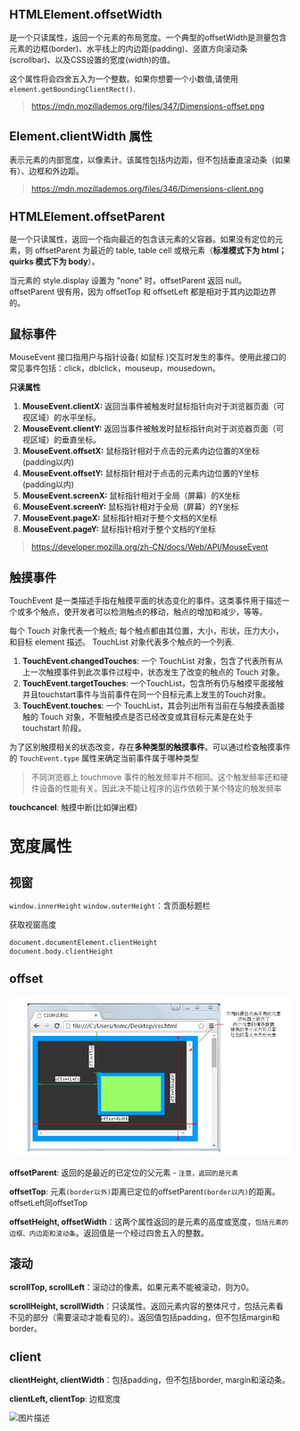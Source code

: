 
## **HTMLElement.offsetWidth**

是一个只读属性，返回一个元素的布局宽度。一个典型的offsetWidth是测量包含元素的边框(border)、水平线上的内边距(padding)、竖直方向滚动条(scrollbar)、以及CSS设置的宽度(width)的值。

这个属性将会四舍五入为一个整数。如果你想要一个小数值,请使用`element.getBoundingClientRect()`.

> https://mdn.mozillademos.org/files/347/Dimensions-offset.png

## **Element.clientWidth 属性**

表示元素的内部宽度，以像素计。该属性包括内边距，但不包括垂直滚动条（如果有）、边框和外边距。

> https://mdn.mozillademos.org/files/346/Dimensions-client.png

## **HTMLElement.offsetParent**

是一个只读属性，返回一个指向最近的包含该元素的父容器。如果没有定位的元素，则 offsetParent 为最近的 table, table cell 或根元素（**标准模式下为 html；quirks 模式下为 body**）。

当元素的 style.display 设置为 "none" 时，offsetParent 返回 null。offsetParent 很有用，因为 offsetTop 和 offsetLeft 都是相对于其内边距边界的。

## **鼠标事件**

MouseEvent 接口指用户与指针设备( 如鼠标 )交互时发生的事件。使用此接口的常见事件包括：click，dblclick，mouseup，mousedown。

**只读属性**

1. **MouseEvent.clientX:** 返回当事件被触发时鼠标指针向对于浏览器页面（可视区域）的水平坐标。
2. **MouseEvent.clientY:** 返回当事件被触发时鼠标指针向对于浏览器页面（可视区域）的垂直坐标。
3. **MouseEvent.offsetX:** 鼠标指针相对于点击的元素内边位置的X坐标(padding以内)
4. **MouseEvent.offsetY:** 鼠标指针相对于点击的元素内边位置的Y坐标(padding以内)
5. **MouseEvent.screenX:** 鼠标指针相对于全局（屏幕）的X坐标
6. **MouseEvent.screenY:** 鼠标指针相对于全局（屏幕）的Y坐标
7. **MouseEvent.pageX:** 鼠标指针相对于整个文档的X坐标
8. **MouseEvent.pageY:** 鼠标指针相对于整个文档的Y坐标

> https://developer.mozilla.org/zh-CN/docs/Web/API/MouseEvent

## **触摸事件**

TouchEvent 是一类描述手指在触摸平面的状态变化的事件。这类事件用于描述一个或多个触点，使开发者可以检测触点的移动，触点的增加和减少，等等。

每个 Touch 对象代表一个触点; 每个触点都由其位置，大小，形状，压力大小，和目标 element 描述。 TouchList 对象代表多个触点的一个列表.

1. **TouchEvent.changedTouches**: 一个 TouchList 对象，包含了代表所有从上一次触摸事件到此次事件过程中，状态发生了改变的触点的 Touch 对象。
2. **TouchEvent.targetTouches**: 一个TouchList，包含所有仍与触摸平面接触并且touchstart事件与当前事件在同一个目标元素上发生的Touch对象。
3. **TouchEvent.touches**: 一个 TouchList，其会列出所有当前在与触摸表面接触的  Touch 对象，不管触摸点是否已经改变或其目标元素是在处于 touchstart 阶段。

为了区别触摸相关的状态改变，存在**多种类型的触摸事件**。可以通过检查触摸事件的 `TouchEvent.type` 属性来确定当前事件属于哪种类型

> 不同浏览器上 touchmove 事件的触发频率并不相同。这个触发频率还和硬件设备的性能有关。因此决不能让程序的运作依赖于某个特定的触发频率

**touchcancel**: 触摸中断(比如弹出框)

# **宽度属性**

## 视窗

`window.innerHeight` `window.outerHeight`：含页面标题栏

获取视窗高度

    document.documentElement.clientHeight
    document.body.clientHeight

## offset

![图片描述](../Image/offset.jpg)

**offsetParent**: 返回的是最近的已定位的父元素 - `注意，返回的是元素`

**offsetTop**: 元素`(border以外)`距离已定位的offsetParent`(border以内)`的距离。offsetLeft同offsetTop

**offsetHeight, offsetWidth**：这两个属性返回的是元素的高度或宽度，`包括元素的边框、内边距和滚动条`。返回值是一个经过四舍五入的整数。

## 滚动

**scrollTop, scrollLeft**：滚动过的像素。如果元素不能被滚动，则为0。

**scrollHeight, scrollWidth**：只读属性。返回元素内容的整体尺寸，包括元素看不见的部分（需要滚动才能看见的）。返回值包括padding，但不包括margin和border。

## client

**clientHeight, clientWidth**：包括padding，但不包括border, margin和滚动条。

**clientLeft, clientTop**: 边框宽度

![图片描述](../Image/position.jpg)
